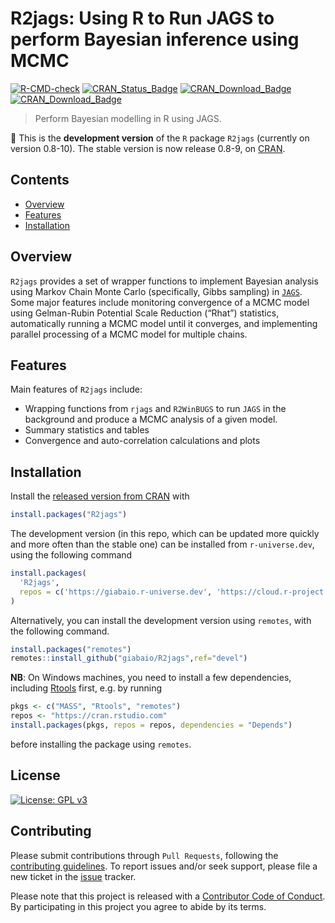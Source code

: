 R2jags: Using R to Run JAGS to perform Bayesian inference using MCMC
================

<!--
[![Build Status](https://app.travis-ci.com/n8thangreen/BCEA.svg?branch=dev)](https://app.travis-ci.com/n8thangreen/BCEA)
[![DOI](https://joss.theoj.org/papers/10.21105/joss.04206/status.svg)](https://doi.org/10.21105/joss.04206)
-->

[![R-CMD-check](https://github.com/giabaio/R2jags/actions/workflows/check-standard.yaml/badge.svg?branch=main)](https://github.com/giabaio/R2jags/actions/workflows/check-standard.yaml)
[![CRAN_Status_Badge](https://www.r-pkg.org/badges/version/R2jags)](https://cran.r-project.org/package=R2jags)
[![CRAN_Download_Badge](https://cranlogs.r-pkg.org/badges/R2jags)](https://cran.r-project.org/package=R2jags)
[![CRAN_Download_Badge](https://cranlogs.r-pkg.org/badges/grand-total/R2jags?color=orange)](https://cran.r-project.org/package=R2jags)

> Perform Bayesian modelling in R using JAGS.

:rocket: This is the **development version** of the `R` package `R2jags`
(currently on version 0.8-10). The stable version is now release 0.8-9,
on [CRAN](https://cran.r-project.org/web/packages/R2jags/index.html).

## Contents

- [Overview](#introduction)
- [Features](#features)
- [Installation](#installation)

## Overview

`R2jags` provides a set of wrapper functions to implement Bayesian
analysis using Markov Chain Monte Carlo (specifically, Gibbs sampling)
in [`JAGS`](https://mcmc-jags.sourceforge.io/). Some major features
include monitoring convergence of a MCMC model using Gelman-Rubin
Potential Scale Reduction (“Rhat”) statistics, automatically running a
MCMC model until it converges, and implementing parallel processing of a
MCMC model for multiple chains.

## Features

Main features of `R2jags` include:

- Wrapping functions from `rjags` and `R2WinBUGS` to run `JAGS` in the
  background and produce a MCMC analysis of a given model.
- Summary statistics and tables
- Convergence and auto-correlation calculations and plots

## Installation

Install the [released version from
CRAN](https://cran.r-project.org/package=R2jags) with

``` r
install.packages("R2jags")
```

The development version (in this repo, which can be updated more quickly
and more often than the stable one) can be installed from
`r-universe.dev`, using the following command

``` r
install.packages(
  'R2jags', 
  repos = c('https://giabaio.r-universe.dev', 'https://cloud.r-project.org')
)
```

Alternatively, you can install the development version using `remotes`,
with the following command.

``` r
install.packages("remotes")
remotes::install_github("giabaio/R2jags",ref="devel")
```

**NB**: On Windows machines, you need to install a few dependencies,
including [Rtools](https://cran.r-project.org/bin/windows/Rtools/)
first, e.g. by running

``` r
pkgs <- c("MASS", "Rtools", "remotes")
repos <- "https://cran.rstudio.com"
install.packages(pkgs, repos = repos, dependencies = "Depends")
```

before installing the package using `remotes`.

## License

[![License: GPL
v3](https://img.shields.io/badge/License-GPLv3-blue.svg)](https://www.gnu.org/licenses/gpl-3.0)

## Contributing

Please submit contributions through `Pull Requests`, following the
[contributing
guidelines](https://github.com/giabaio/R2jags/blob/devel/CONTRIBUTING.md).
To report issues and/or seek support, please file a new ticket in the
[issue](https://github.com/giabaio/R2jags/issues) tracker.

Please note that this project is released with a [Contributor Code of
Conduct](https://github.com/giabaio/R2jags/blob/devel/CONDUCT.md). By
participating in this project you agree to abide by its terms.
